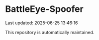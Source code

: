 # BattleEye-Spoofer

Last updated: 2025-06-25 13:46:16

This repository is automatically maintained.
